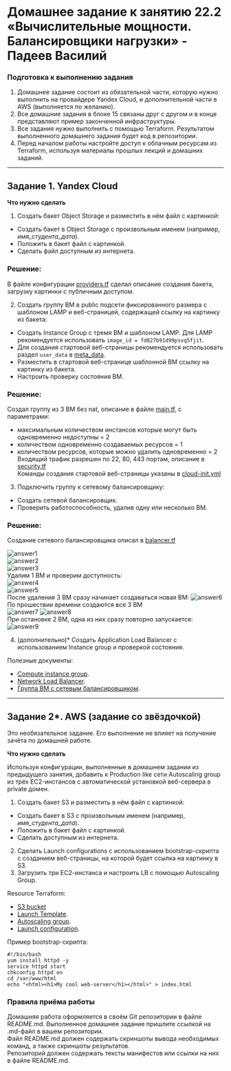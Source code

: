 # Домашнее задание к занятию 22.2 «Вычислительные мощности. Балансировщики нагрузки» -  Падеев Василий  

### Подготовка к выполнению задания

1. Домашнее задание состоит из обязательной части, которую нужно выполнить на провайдере Yandex Cloud, и дополнительной части в AWS (выполняется по желанию).  
2. Все домашние задания в блоке 15 связаны друг с другом и в конце представляют пример законченной инфраструктуры.  
3. Все задания нужно выполнить с помощью Terraform. Результатом выполненного домашнего задания будет код в репозитории.  
4. Перед началом работы настройте доступ к облачным ресурсам из Terraform, используя материалы прошлых лекций и домашних заданий.  

---
## Задание 1. Yandex Cloud 

**Что нужно сделать**

1. Создать бакет Object Storage и разместить в нём файл с картинкой:  

 - Создать бакет в Object Storage с произвольным именем (например, _имя_студента_дата_).  
 - Положить в бакет файл с картинкой.  
 - Сделать файл доступным из интернета.  

 ### Решение:

В файле конфигурации [providers.tf](https://github.com/Vasiliy-Ser/load_balancers_22.2/blob/15ed581606149332da769c3fd54b0d77f7bbe037/src/providers.tf) сделал описание создания бакета, загрузку картинки с публичным доступом.  
 
2. Создать группу ВМ в public подсети фиксированного размера с шаблоном LAMP и веб-страницей, содержащей ссылку на картинку из бакета:   

 - Создать Instance Group с тремя ВМ и шаблоном LAMP. Для LAMP рекомендуется использовать `image_id = fd827b91d99psvq5fjit`.  
 - Для создания стартовой веб-страницы рекомендуется использовать раздел `user_data` в [meta_data](https://cloud.yandex.ru/docs/compute/concepts/vm-metadata).  
 - Разместить в стартовой веб-странице шаблонной ВМ ссылку на картинку из бакета.  
 - Настроить проверку состояния ВМ.  

  ### Решение:

  Создал группу из 3 ВМ без nat, описание в файле [main.tf](https://github.com/Vasiliy-Ser/load_balancers_22.2/blob/15ed581606149332da769c3fd54b0d77f7bbe037/src/main.tf), с параметрами:  
  - максимальным количеством инстансов которые могут быть одновременно недоступны = 2  
  - количеством одновременно создаваемых ресурсов = 1  
  - количеством ресурсов, которые можно удалить одновременно = 2  
  Входящий трафик разрешен по 22, 80, 443 портам, описание в [security.tf](https://github.com/Vasiliy-Ser/load_balancers_22.2/blob/15ed581606149332da769c3fd54b0d77f7bbe037/src/security.tf)  
  Команды создания стартовой веб-страницы указаны в [cloud-init.yml](https://github.com/Vasiliy-Ser/load_balancers_22.2/blob/15ed581606149332da769c3fd54b0d77f7bbe037/src/cloud-init.yml)   
   
3. Подключить группу к сетевому балансировщику:  

 - Создать сетевой балансировщик.  
 - Проверить работоспособность, удалив одну или несколько ВМ.  

  ### Решение:  

Создание сетевого балансировщика описал в [balancer.tf](https://github.com/Vasiliy-Ser/load_balancers_22.2/blob/15ed581606149332da769c3fd54b0d77f7bbe037/src/balancer.tf)  

![answer1](https://github.com/Vasiliy-Ser/load_balancers_22.2/blob/15ed581606149332da769c3fd54b0d77f7bbe037/png/1.png)   
![answer2](https://github.com/Vasiliy-Ser/load_balancers_22.2/blob/15ed581606149332da769c3fd54b0d77f7bbe037/png/2.png)   
![answer3](https://github.com/Vasiliy-Ser/load_balancers_22.2/blob/15ed581606149332da769c3fd54b0d77f7bbe037/png/3.png)   
Удалим 1 ВМ и проверим доступность:  
![answer4](https://github.com/Vasiliy-Ser/load_balancers_22.2/blob/15ed581606149332da769c3fd54b0d77f7bbe037/png/4.png)   
![answer5](https://github.com/Vasiliy-Ser/load_balancers_22.2/blob/15ed581606149332da769c3fd54b0d77f7bbe037/png/5.png)   
После удаления 3 ВМ сразу начинает создаваться новая ВМ:
![answer6](https://github.com/Vasiliy-Ser/load_balancers_22.2/blob/15ed581606149332da769c3fd54b0d77f7bbe037/png/6.png)   
По прошествии времени создаются все 3 ВМ   
![answer7](https://github.com/Vasiliy-Ser/load_balancers_22.2/blob/15ed581606149332da769c3fd54b0d77f7bbe037/png/7.png)
![answer8](https://github.com/Vasiliy-Ser/load_balancers_22.2/blob/15ed581606149332da769c3fd54b0d77f7bbe037/png/8.png)    
При остановке 2 ВМ, одна из них сразу повторно запускается:  
![answer9](https://github.com/Vasiliy-Ser/load_balancers_22.2/blob/15ed581606149332da769c3fd54b0d77f7bbe037/png/9.png)     

4. (дополнительно)* Создать Application Load Balancer с использованием Instance group и проверкой состояния.  

Полезные документы:  

- [Compute instance group](https://registry.terraform.io/providers/yandex-cloud/yandex/latest/docs/resources/compute_instance_group).  
- [Network Load Balancer](https://registry.terraform.io/providers/yandex-cloud/yandex/latest/docs/resources/lb_network_load_balancer).  
- [Группа ВМ с сетевым балансировщиком](https://cloud.yandex.ru/docs/compute/operations/instance-groups/create-with-balancer).  

---
## Задание 2*. AWS (задание со звёздочкой)  

Это необязательное задание. Его выполнение не влияет на получение зачёта по домашней работе.

**Что нужно сделать**

Используя конфигурации, выполненные в домашнем задании из предыдущего занятия, добавить к Production like сети Autoscaling group из трёх EC2-инстансов с  автоматической установкой веб-сервера в private домен.  

1. Создать бакет S3 и разместить в нём файл с картинкой:  

 - Создать бакет в S3 с произвольным именем (например, _имя_студента_дата_).  
 - Положить в бакет файл с картинкой.  
 - Сделать доступным из интернета.  
2. Сделать Launch configurations с использованием bootstrap-скрипта с созданием веб-страницы, на которой будет ссылка на картинку в S3.   
3. Загрузить три ЕС2-инстанса и настроить LB с помощью Autoscaling Group.  

Resource Terraform:  

- [S3 bucket](https://registry.terraform.io/providers/hashicorp/aws/latest/docs/resources/s3_bucket)  
- [Launch Template](https://registry.terraform.io/providers/hashicorp/aws/latest/docs/resources/launch_template).  
- [Autoscaling group](https://registry.terraform.io/providers/hashicorp/aws/latest/docs/resources/autoscaling_group).  
- [Launch configuration](https://registry.terraform.io/providers/hashicorp/aws/latest/docs/resources/launch_configuration).  

Пример bootstrap-скрипта:  

```
#!/bin/bash
yum install httpd -y
service httpd start
chkconfig httpd on
cd /var/www/html
echo "<html><h1>My cool web-server</h1></html>" > index.html
```
### Правила приёма работы  

Домашняя работа оформляется в своём Git репозитории в файле README.md. Выполненное домашнее задание пришлите ссылкой на .md-файл в вашем репозитории.  
Файл README.md должен содержать скриншоты вывода необходимых команд, а также скриншоты результатов.  
Репозиторий должен содержать тексты манифестов или ссылки на них в файле README.md.  
